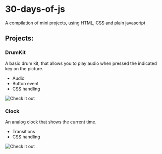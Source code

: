 # 30-days-of-js

A compilation of mini projects, using HTML, CSS and plain javascript

## Projects:

### DrumKit

A basic drum kit, that allows you to play audio when pressed the indicated key on the picture.

- Audio
- Button event
- CSS handling

![Check it out](https://utkarshgupta2504.github.io/30-days-of-js/drumkit)

### Clock

An analog clock that shows the current time.

- Transitions
- CSS handling

![Check it out](https://utkarshgupta2504.github.io/30-days-of-js/clock)
